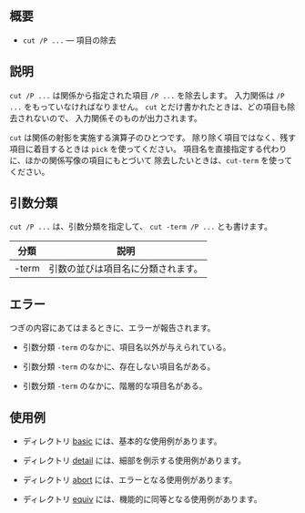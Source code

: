
概要
------------------------------------------------------------------

* `cut /P ...` — 項目の除去

説明
------------------------------------------------------------------

`cut /P ...` は関係から指定された項目 `/P ...` を除去します。
入力関係は `/P ...` をもっていなければなりません。
`cut` とだけ書かれたときは、どの項目も除去されないので、
入力関係そのものが出力されます。

`cut` は関係の射影を実施する演算子のひとつです。
除り除く項目ではなく、残す項目に着目するときは `pick` を使ってください。
項目名を直接指定する代わりに、ほかの関係写像の項目にもとづいて
除去したいときは、`cut-term` を使ってください。

引数分類
------------------------------------------------------------------

`cut /P ...` は、引数分類を指定して、
`cut -term /P ...` とも書けます。

| 分類     | 説明 |
|----------|------|
| -term    | 引数の並びは項目名に分類されます。 |

エラー
------------------------------------------------------------------

つぎの内容にあてはまるときに、エラーが報告されます。

* 引数分類 `-term` のなかに、項目名以外が与えられている。

* 引数分類 `-term` のなかに、存在しない項目名がある。

* 引数分類 `-term` のなかに、階層的な項目名がある。

使用例
------------------------------------------------------------------

* ディレクトリ [basic](basic) には、基本的な使用例があります。

* ディレクトリ [detail](detail) には、細部を例示する使用例があります。

* ディレクトリ [abort](abort) には、エラーとなる使用例があります。

* ディレクトリ [equiv](equiv) には、機能的に同等となる使用例があります。

